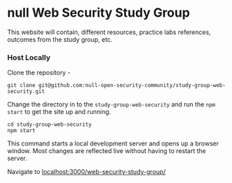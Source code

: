 # null Web Security Study Group

This website will contain, different resources, practice labs references, outcomes from the study group, etc.

### Host Locally

Clone the repository - 
```shell
git clone git@github.com:null-open-security-community/study-group-web-security.git
```

Change the directory in to the `study-group-web-security` and run the `npm start` to get the site up and running.

```shell
cd study-group-web-security
npm start
```

This command starts a local development server and opens up a browser window. Most changes are reflected live without having to restart the server.

Navigate to [localhost:3000/web-security-study-group/](http://localhost:3000/web-security-study-group/)